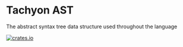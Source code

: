 # Tachyon AST
The abstract syntax tree data structure used throughout the language

[![crates.io](https://img.shields.io/crates/v/graviton_ast?style=flat-square)](https://crates.io/crates/graviton_ast)